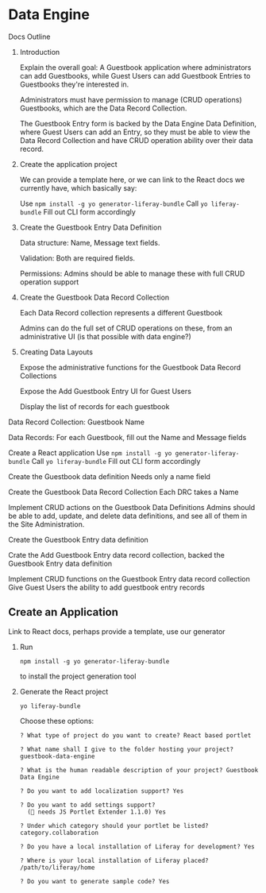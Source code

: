 # Data Engine

Docs Outline

1.  Introduction

    Explain the overall goal: A Guestbook application where administrators can add
    Guestbooks, while Guest Users can add Guestbook Entries to Guestbooks they're
    interested in.

    Administrators must have permission to manage (CRUD operations) Guestbooks,
    which are the Data Record Collection.

    The Guestbook Entry form is backed by the Data Engine Data Definition, where
    Guest Users can add an Entry, so they must be able to view the Data Record
    Collection and have CRUD operation ability over their data record.

2.  Create the application project

    We can provide a template here, or we can link to the React docs we
    currently have, which basically say: 

    Use `npm install -g yo generator-liferay-bundle`
    Call `yo liferay-bundle`
    Fill out CLI form accordingly

3.  Create the Guestbook Entry Data Definition

    Data structure: Name, Message text fields.

    Validation: Both are required fields.

    Permissions: Admins should be able to manage these with full CRUD operation support

4.  Create the Guestbook Data Record Collection

    Each Data Record collection represents a different Guestbook

    Admins can do the full set of CRUD operations on these, from an
    administrative UI (is that possible with data engine?)

5.  Creating Data Layouts

    Expose the administrative functions for the Guestbook Data Record
    Collections

    Expose the Add Guestbook Entry UI for Guest Users

    Display the list of records for each guestbook


Data Record Collection: Guestbook Name

Data Records: For each Guestbook, fill out the Name and Message fields

Create a React application 
    Use `npm install -g yo generator-liferay-bundle`
    Call `yo liferay-bundle`
    Fill out CLI form accordingly

Create the Guestbook data definition
    Needs only a name field

Create the Guestbook Data Record Collection
    Each DRC takes a Name

Implement CRUD actions on the Guestbook Data Definitions
    Admins should be able to add, update, and delete data definitions, and see
    all of them in the Site Administration.

Create the Guestbook Entry data definition

Crate the Add Guestbook Entry data record collection, backed the Guestbook
Entry data definition

Implement CRUD functions on the Guestbook Entry data record collection
    Give Guest Users the ability to add guestbook entry records

## Create an Application

Link to React docs, perhaps provide a template, use our generator

1.  Run 

        npm install -g yo generator-liferay-bundle

    to install the project generation tool

2.  Generate the React project

        yo liferay-bundle

    Choose these options:

        
        ? What type of project do you want to create? React based portlet

        ? What name shall I give to the folder hosting your project? guestbook-data-engine

        ? What is the human readable description of your project? Guestbook Data Engine

        ? Do you want to add localization support? Yes

        ? Do you want to add settings support?
          (👀 needs JS Portlet Extender 1.1.0) Yes

        ? Under which category should your portlet be listed? category.collaboration

        ? Do you have a local installation of Liferay for development? Yes

        ? Where is your local installation of Liferay placed? /path/to/liferay/home

        ? Do you want to generate sample code? Yes
## 
